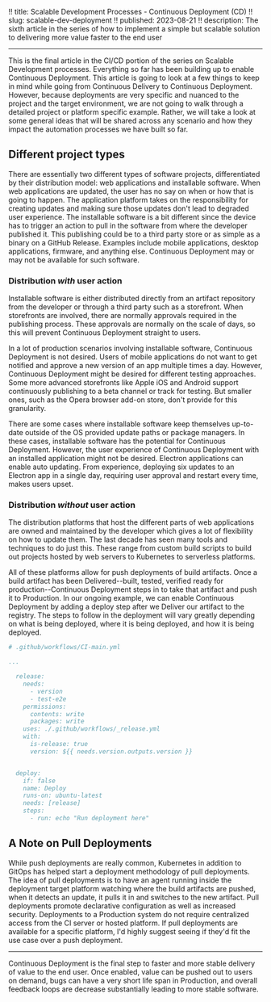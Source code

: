 !! title: Scalable Development Processes - Continuous Deployment (CD)
!! slug: scalable-dev-deployment
!! published: 2023-08-21
!! description: The sixth article in the series of how to implement a simple but scalable solution to delivering more value faster to the end user

---

This is the final article in the CI/CD portion of the series on Scalable Development processes. Everything so far has been
building up to enable Continuous Deployment. This article is going to look at a few things to keep in mind while going
from Continuous Delivery to Continuous Deployment. However, because deployments are very specific and nuanced to the
project and the target environment, we are not going to walk through a detailed project or platform specific example.
Rather, we will take a look at some general ideas that will be shared across any scenario and how they impact the
automation processes we have built so far.


## Different project types

There are essentially two different types of software projects, differentiated by their distribution model: web
applications and installable software. When web applications are updated, the user has no say on when or how that is
going to happen. The application platform takes on the responsibility for creating updates and making sure those updates
don't lead to degraded user experience. The installable software is a bit different since the device has to trigger an
action to pull in the software from where the developer published it. This publishing could be to a third party store or
as simple as a binary on a GitHub Release. Examples include mobile applications, desktop applications, firmware, and
anything else. Continuous Deployment may or may not be available for such software.


### Distribution _with_ user action

Installable software is either distributed directly from an artifact repository from the developer or through a third
party such as a storefront. When storefronts are involved, there are normally approvals required in the publishing
process. These approvals are normally on the scale of days, so this will prevent Continuous Deployment straight to users.

In a lot of production scenarios involving installable software, Continuous Deployment is not desired. Users of mobile
applications do not want to get notified and approve a new version of an app multiple times a day. However, Continuous
Deployment might be desired for different testing approaches. Some more advanced storefronts like Apple iOS and Android
support continuously publishing to a beta channel or track for testing. But smaller ones, such as the Opera
browser add-on store, don't provide for this granularity.

There are some cases where installable software keep themselves up-to-date outside of the OS provided update paths or
package managers. In these cases, installable software has the potential for Continuous Deployment. However, the user
experience of Continuous Deployment with an installed application might not be desired. Electron applications can enable
auto updating. From experience, deploying six updates to an Electron app in a single day, requiring user approval and
restart every time, makes users upset.


### Distribution _without_ user action

The distribution platforms that host the different parts of web applications are owned and maintained by the developer
which gives a lot of flexibility on how to update them. The last decade has seen many tools and techniques to do just
this. These range from custom build scripts to build out projects hosted by web servers to Kubernetes to serverless
platforms. 

All of these platforms allow for push deployments of build artifacts. Once a build artifact has been Delivered--built,
tested, verified ready for production--Continuous Deployment steps in to take that artifact and push it to Production.
In our ongoing example, we can enable Continuous Deployment by adding a deploy step after we Deliver our artifact to the
registry. The steps to follow in the deployment will vary greatly depending on what is being deployed, where it is being
deployed, and how it is being deployed. 


```yaml
# .github/workflows/CI-main.yml

...

  release:
    needs:
      - version
      - test-e2e
    permissions:
      contents: write
      packages: write
    uses: ./.github/workflows/_release.yml
    with:
      is-release: true
      version: ${{ needs.version.outputs.version }}


  deploy:
    if: false
    name: Deploy
    runs-on: ubuntu-latest
    needs: [release]
    steps:
      - run: echo "Run deployment here"
```


## A Note on Pull Deployments

While push deployments are really common, Kubernetes in addition to GitOps has helped start a deployment methodology of
pull deployments. The idea of pull deployments is to have an agent running inside the deployment target platform
watching where the build artifacts are pushed, when it detects an update, it pulls it in and switches to the new
artifact. Pull deployments promote declarative configuration as well as increased security. Deployments to a Production
system do not require centralized access from the CI server or hosted platform. If pull deployments are available for a
specific platform, I'd highly suggest seeing if they'd fit the use case over a push deployment. 


---

Continuous Deployment is the final step to faster and more stable delivery of value to the end user. Once enabled, value
can be pushed out to users on demand, bugs can have a very short life span in Production, and overall feedback loops are
decrease substantially leading to more stable software.
